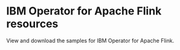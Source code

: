# IBM Operator for Apache Flink resources

View and download the samples for IBM Operator for Apache Flink.